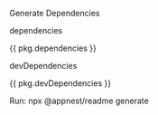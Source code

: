 











Generate Dependencies

dependencies

{{ pkg.dependencies }}

devDependencies

{{ pkg.devDependencies }}

Run: npx @appnest/readme generate
